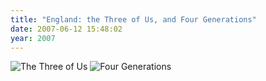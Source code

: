 ```yaml
---
title: "England: the Three of Us, and Four Generations"
date: 2007-06-12 15:48:02
year: 2007
---
```

<img alt="The Three of Us" id="image966" src="{{'/files/2007/06/three.jpg' | relative_url}}" />

<img alt="Four Generations" id="image967" src="{{'/files/2007/06/four.jpg' | relative_url}}" />
